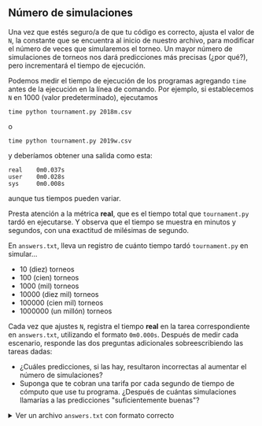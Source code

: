 Número de simulaciones
---------------------

Una vez que estés seguro/a de que tu código es correcto, ajusta el valor de `N`, la constante que se encuentra al inicio de nuestro archivo, para modificar el número de veces que simularemos el torneo. Un mayor número de simulaciones de torneos nos dará predicciones más precisas (¿por qué?), pero incrementará el tiempo de ejecución.

Podemos medir el tiempo de ejecución de los programas agregando `time` antes de la ejecución en la línea de comando. Por ejemplo, si establecemos `N` en 1000 (valor predeterminado), ejecutamos

    time python tournament.py 2018m.csv
    

o

    time python tournament.py 2019w.csv
    

y deberíamos obtener una salida como esta:

    real    0m0.037s
    user    0m0.028s
    sys     0m0.008s
    

aunque tus tiempos pueden variar.

Presta atención a la métrica **real**, que es el tiempo total que `tournament.py` tardó en ejecutarse. Y observa que el tiempo se muestra en minutos y segundos, con una exactitud de milésimas de segundo.

En `answers.txt`, lleva un registro de cuánto tiempo tardó `tournament.py` en simular...

*   10 (diez) torneos
*   100 (cien) torneos
*   1000 (mil) torneos
*   10000 (diez mil) torneos
*   100000 (cien mil) torneos
*   1000000 (un millón) torneos

Cada vez que ajustes `N`, registra el tiempo **real** en la tarea correspondiente en `answers.txt`, utilizando el formato `0m0.000s`. Después de medir cada escenario, responde las dos preguntas adicionales sobreescribiendo las tareas dadas:

*   ¿Cuáles predicciones, si las hay, resultaron incorrectas al aumentar el número de simulaciones?
*   Suponga que te cobran una tarifa por cada segundo de tiempo de cómputo que use tu programa. ¿Después de cuántas simulaciones llamarías a las predicciones "suficientemente buenas"?

<details><summary>Ver un archivo <code>answers.txt</code> con formato correcto</summary><div class="language-plaintext highlighter-rouge"><div class="highlight"><pre class="highlight"><code>Tiempos:

10 simulaciones: 0m0.028s
100 simulaciones: 0m0.030s
1000 simulaciones: 0m0.041s
10000 simulaciones: 0m0.139s
100000 simulaciones: 0m1.031s
1000000 simulaciones: 0m11.961s

Preguntas:

¿Cuáles predicciones, si las hay, resultaron incorrectas al aumentar el número de simulaciones?:

Con un pequeño número de simulaciones...

Supongamos que te cobran una tarifa por cada segundo de tiempo de cómputo que use tu programa.
¿Después de cuántas simulaciones llamarías a las predicciones "suficientemente buenas"?:

Parece que las predicciones se estabilizaron después de aproximadamente...

</code></pre></div></div></details>